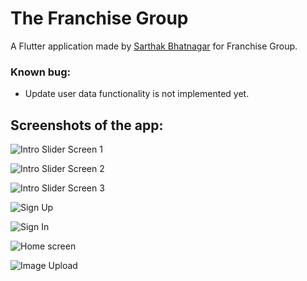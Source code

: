 # The Franchise Group

A Flutter application made by [Sarthak Bhatnagar](https://github.com/sarthak290) for Franchise Group.

### Known bug:
 - Update user data functionality is not implemented yet.

## Screenshots of the app:


![Intro Slider Screen 1](https://raw.githubusercontent.com/sarthak290/Franchise-Group/master/assets/Screenshot_20200730-172826.png)

![Intro Slider Screen 2](https://raw.githubusercontent.com/sarthak290/Franchise-Group/master/assets/Screenshot_20200730-172833.png)

![Intro Slider Screen 3](https://raw.githubusercontent.com/sarthak290/Franchise-Group/master/assets/Screenshot_20200730-172839.png)

![Sign Up](https://raw.githubusercontent.com/sarthak290/Franchise-Group/master/assets/Screenshot_20200730-172851.png)

![Sign In](https://raw.githubusercontent.com/sarthak290/Franchise-Group/master/assets/Screenshot_20200730-172857.png)

![Home screen](https://raw.githubusercontent.com/sarthak290/Franchise-Group/master/assets/Screenshot_20200730-172918.png)

![Image Upload](https://raw.githubusercontent.com/sarthak290/Franchise-Group/master/assets/Screenshot_20200730-172957.png)
